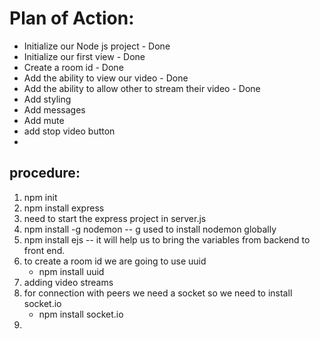 # Plan of Action:
    
- Initialize our Node js project - Done
- Initialize our first view - Done
- Create a room id - Done
- Add the ability to view our video - Done
- Add the ability to allow other to stream their video - Done
- Add styling 
- Add messages
- Add mute
- add stop video button
- 


## procedure:
1. npm init
2. npm install express
3. need to start the express project in server.js
4. npm install -g nodemon -- g used to install nodemon globally
5. npm install ejs -- it will help us to bring the variables from backend to front end.
6. to create a room id we are going to use uuid
    - npm install uuid
7. adding video streams
8. for connection with peers we need a socket so we need to install socket.io
    - npm install socket.io
9. 


